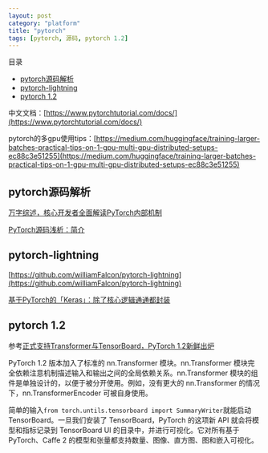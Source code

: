 ```yaml
---
layout: post
category: "platform"
title: "pytorch"
tags: [pytorch, 源码, pytorch 1.2]
---
```



目录

<!-- TOC -->

- [pytorch源码解析](#pytorch%e6%ba%90%e7%a0%81%e8%a7%a3%e6%9e%90)
- [pytorch-lightning](#pytorch-lightning)
- [pytorch 1.2](#pytorch-12)

<!-- /TOC -->


中文文档：[https://www.pytorchtutorial.com/docs/](https://www.pytorchtutorial.com/docs/)


pytorch的多gpu使用tips：[https://medium.com/huggingface/training-larger-batches-practical-tips-on-1-gpu-multi-gpu-distributed-setups-ec88c3e51255](https://medium.com/huggingface/training-larger-batches-practical-tips-on-1-gpu-multi-gpu-distributed-setups-ec88c3e51255)


## pytorch源码解析

[万字综述，核心开发者全面解读PyTorch内部机制](https://mp.weixin.qq.com/s?__biz=MzA3MzI4MjgzMw==&mid=2650763179&idx=1&sn=c41e016ef58f4b4079bb70fbe05081f4&chksm=871aabd5b06d22c38550e6bdf2c645be073537d65e4a686c0345ca70f71ab68d8ff86f5ae35d&mpshare=1&scene=1&srcid=&pass_ticket=TloMdmvUbLd5jnKvVTzrccQhGuskwL6KQ0HhJLF56Nwtcb16%2BVvMA09bw32tFrjs#rd)

[PyTorch源码浅析：简介](https://www.52coding.com.cn/2019/05/05/PyTorch0/)

## pytorch-lightning

[https://github.com/williamFalcon/pytorch-lightning](https://github.com/williamFalcon/pytorch-lightning)

[基于PyTorch的「Keras」：除了核心逻辑通通都封装](https://mp.weixin.qq.com/s?__biz=MzA3MzI4MjgzMw==&mid=2650767325&idx=1&sn=dc36e55d6201529e4fd3e984b8c618b1&chksm=871abba3b06d32b5ed875cb90060a3c5436f38464afc6ba9645efac32aaa8fd03ef99b5f1e0c&scene=0&xtrack=1&pass_ticket=Kz97uXi0CH4ceADUC3ocCNkjZjy%2B0DTtVYOM7n%2FmWttTt5YKTC2DQT9lqCel7dDR#rd)

## pytorch 1.2

参考[正式支持Transformer与TensorBoard，PyTorch 1.2新鲜出炉](https://mp.weixin.qq.com/s?__biz=MzA3MzI4MjgzMw==&mid=2650767663&idx=3&sn=f4cf39ee5f0e0ac8d6e9c7e488237885&chksm=871a4551b06dcc47f751b413f331314ddcc9c142aaa79316bf87d523cec36b9d92f8a97e8a68&scene=0&xtrack=1&pass_ticket=mmBhl6hER5JU9q0KMKTTFnbwPDksdn18kk%2FlW9Ih3p2TCzi4%2BlfisKHhCysHq%2Bou#rd)

PyTorch 1.2 版本加入了标准的 nn.Transformer 模块。nn.Transformer 模块完全依赖注意机制描述输入和输出之间的全局依赖关系。nn.Transformer 模块的组件是单独设计的，以便于被分开使用。例如，没有更大的 nn.Transformer 的情况下，nn.TransformerEncoder 可被自身使用。

简单的输入```from torch.untils.tensorboard import SummaryWriter```就能启动 TensorBoard。一旦我们安装了 TensorBoard，PyTorch 的这项新 API 就会将模型和指标记录到 TensorBoard UI 的目录中，并进行可视化。它对所有基于 PyTorch、Caffe 2 的模型和张量都支持数量、图像、直方图、图和嵌入可视化。
